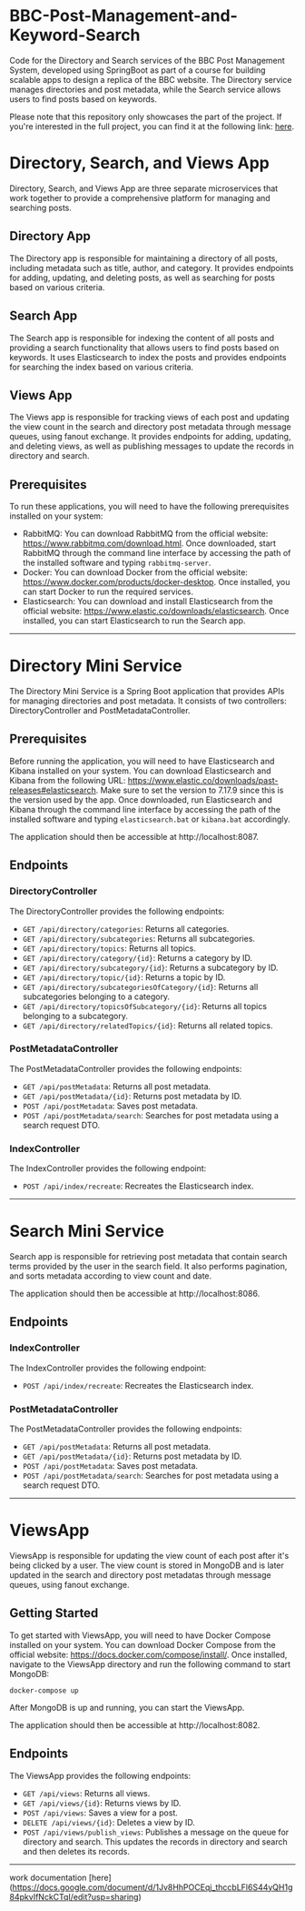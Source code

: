 # BBC-Post-Management-and-Keyword-Search
Code for the Directory and Search services of the BBC Post Management System, developed using SpringBoot as part of a course for building scalable apps to design a replica of the BBC website. The Directory service manages directories and post metadata, while the Search service allows users to find posts based on keywords.

Please note that this repository only showcases the part of the project. If you're interested in the full project, you can find it at the following link: [here](https://github.com/HabibaGamil/BBC).

# Directory, Search, and Views App

Directory, Search, and Views App are three separate microservices that work together to provide a comprehensive platform for managing and searching posts. 

## Directory App

The Directory app is responsible for maintaining a directory of all posts, including metadata such as title, author, and category. It provides endpoints for adding, updating, and deleting posts, as well as searching for posts based on various criteria.

## Search App

The Search app is responsible for indexing the content of all posts and providing a search functionality that allows users to find posts based on keywords. It uses Elasticsearch to index the posts and provides endpoints for searching the index based on various criteria.

## Views App

The Views app is responsible for tracking views of each post and updating the view count in the search and directory post metadata through message queues, using fanout exchange. It provides endpoints for adding, updating, and deleting views, as well as publishing messages to update the records in directory and search.

## Prerequisites

To run these applications, you will need to have the following prerequisites installed on your system:

- RabbitMQ: You can download RabbitMQ from the official website: https://www.rabbitmq.com/download.html. Once downloaded, start RabbitMQ through the command line interface by accessing the path of the installed software and typing `rabbitmq-server`.
- Docker: You can download Docker from the official website: https://www.docker.com/products/docker-desktop. Once installed, you can start Docker to run the required services.
- Elasticsearch: You can download and install Elasticsearch from the official website: https://www.elastic.co/downloads/elasticsearch. Once installed, you can start Elasticsearch to run the Search app.

***

# Directory Mini Service

The Directory Mini Service is a Spring Boot application that provides APIs for managing directories and post metadata. It consists of two controllers: DirectoryController and PostMetadataController.

## Prerequisites

Before running the application, you will need to have Elasticsearch and Kibana installed on your system. You can download Elasticsearch and Kibana from the following URL: https://www.elastic.co/downloads/past-releases#elasticsearch. Make sure to set the version to 7.17.9 since this is the version used by the app. Once downloaded, run Elasticsearch and Kibana through the command line interface by accessing the path of the installed software and typing `elasticsearch.bat` or `kibana.bat` accordingly.

The application should then be accessible at http://localhost:8087.

## Endpoints


### DirectoryController

The DirectoryController provides the following endpoints:

* `GET /api/directory/categories`: Returns all categories.
* `GET /api/directory/subcategories`: Returns all subcategories.
* `GET /api/directory/topics`: Returns all topics.
* `GET /api/directory/category/{id}`: Returns a category by ID.
* `GET /api/directory/subcategory/{id}`: Returns a subcategory by ID.
* `GET /api/directory/topic/{id}`: Returns a topic by ID.
* `GET /api/directory/subcategoriesOfCategory/{id}`: Returns all subcategories belonging to a category.
* `GET /api/directory/topicsOfSubcategory/{id}`: Returns all topics belonging to a subcategory.
* `GET /api/directory/relatedTopics/{id}`: Returns all related topics.

### PostMetadataController

The PostMetadataController provides the following endpoints:

* `GET /api/postMetadata`: Returns all post metadata.
* `GET /api/postMetadata/{id}`: Returns post metadata by ID.
* `POST /api/postMetadata`: Saves post metadata.
* `POST /api/postMetadata/search`: Searches for post metadata using a search request DTO.

### IndexController

The IndexController provides the following endpoint:

* `POST /api/index/recreate`: Recreates the Elasticsearch index.

***

# Search Mini Service

Search app is responsible for retrieving post metadata that contain search terms provided by the user in the search field. It also performs pagination, and sorts metadata according to view count and date.

The application should then be accessible at http://localhost:8086.

## Endpoints

### IndexController

The IndexController provides the following endpoint:

* `POST /api/index/recreate`: Recreates the Elasticsearch index.

### PostMetadataController

The PostMetadataController provides the following endpoints:

* `GET /api/postMetadata`: Returns all post metadata.
* `GET /api/postMetadata/{id}`: Returns post metadata by ID.
* `POST /api/postMetadata`: Saves post metadata.
* `POST /api/postMetadata/search`: Searches for post metadata using a search request DTO.

***

# ViewsApp

ViewsApp is responsible for updating the view count of each post after it's being clicked by a user. The view count is stored in MongoDB and is later updated in the search and directory post metadatas through message queues, using fanout exchange.

## Getting Started

To get started with ViewsApp, you will need to have Docker Compose installed on your system. You can download Docker Compose from the official website: https://docs.docker.com/compose/install/. Once installed, navigate to the ViewsApp directory and run the following command to start MongoDB:

```
docker-compose up
```

After MongoDB is up and running, you can start the ViewsApp.

The application should then be accessible at http://localhost:8082.

## Endpoints

The ViewsApp provides the following endpoints:

* `GET /api/views`: Returns all views.
* `GET /api/views/{id}`: Returns views by ID.
* `POST /api/views`: Saves a view for a post.
* `DELETE /api/views/{id}`: Deletes a view by ID.
* `POST /api/views/publish_views`: Publishes a message on the queue for directory and search. This updates the records in directory and search and then deletes its records.
 
***

work documentation [here] (https://docs.google.com/document/d/1Jv8HhPOCEqj_thccbLFl6S44yQH1g84pkvIfNckCTqI/edit?usp=sharing)
